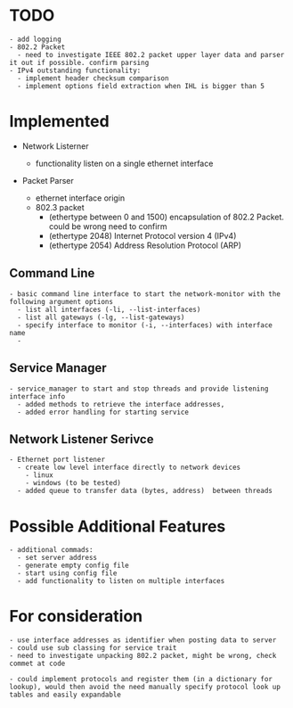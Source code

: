 
# TODO

    - add logging
    - 802.2 Packet
      - need to investigate IEEE 802.2 packet upper layer data and parser it out if possible. confirm parsing
    - IPv4 outstanding functionality:
      - implement header checksum comparison
      - implement options field extraction when IHL is bigger than 5
    
# Implemented

  - Network Listerner
    - functionality listen on a single ethernet interface
  
  - Packet Parser
    - ethernet interface origin
    - 802.3 packet
      - (ethertype between 0 and 1500) encapsulation of 802.2 Packet. could be wrong need to confirm
      - (ethertype 2048) Internet Protocol version 4 (IPv4)
      - (ethertype 2054) Address Resolution Protocol (ARP)

## Command Line
    - basic command line interface to start the network-monitor with the following argument options
      - list all interfaces (-li, --list-interfaces)
      - list all gateways (-lg, --list-gateways)
      - specify interface to monitor (-i, --interfaces) with interface name
      - 
## Service Manager
    - service_manager to start and stop threads and provide listening interface info
      - added methods to retrieve the interface addresses,
      - added error handling for starting service
      
## Network Listener Serivce
    - Ethernet port listener
      - create low level interface directly to network devices
        - linux
        - windows (to be tested)
      - added queue to transfer data (bytes, address)  between threads

# Possible Additional Features
    - additional commads:
      - set server address
      - generate empty config file
      - start using config file
      - add functionality to listen on multiple interfaces

# For consideration 
    - use interface addresses as identifier when posting data to server
    - could use sub classing for service trait
    - need to investigate unpacking 802.2 packet, might be wrong, check commet at code

    - could implement protocols and register them (in a dictionary for lookup), would then avoid the need manually specify protocol look up tables and easily expandable


